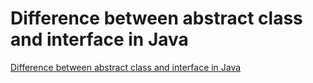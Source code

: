 # Difference between abstract class and interface in Java
[Difference between abstract class and interface in Java](https://aiwithcloud.com/2022/09/14/difference_between_abstract_class_and_interface_in_java/)